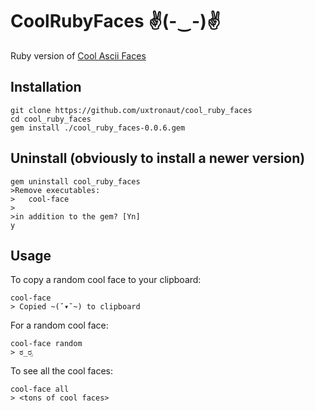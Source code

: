 # CoolRubyFaces ✌(-‿-)✌

Ruby version of [Cool Ascii Faces](https://github.com/maxogden/cool-ascii-faces)

## Installation

```
git clone https://github.com/uxtronaut/cool_ruby_faces
cd cool_ruby_faces
gem install ./cool_ruby_faces-0.0.6.gem
```

## Uninstall (obviously to install a newer version)

```
gem uninstall cool_ruby_faces
>Remove executables:
>	cool-face
>
>in addition to the gem? [Yn]
y
```

## Usage

To copy a random cool face to your clipboard:

```
cool-face
> Copied ~(˘▾˘~) to clipboard
```

For a random cool face:

```
cool-face random
> ಠ_ರೃ
```

To see all the cool faces:

```
cool-face all
> <tons of cool faces>
```
